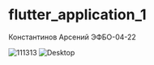 # flutter_application_1
Константинов Арсений ЭФБО-04-22

![111313](https://github.com/user-attachments/assets/db4f5dcc-1423-45b9-8cd5-427216b8cc78)
![Desktop](https://github.com/user-attachments/assets/83947ab5-50ef-4702-b8d1-d013d14053cd)
